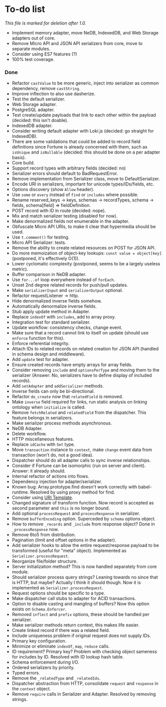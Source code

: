 # To-do list

*This file is marked for deletion after 1.0.*

- Implement memory adapter, move NeDB, IndexedDB, and Web Storage adapters out of core.
- Remove Micro API and JSON API serializers from core, move to separate modules.
- Consider using ES7 features (?)
- 100% test coverage.


### Done

- Refactor `castValue` to be more generic, inject into serializer as common dependency, remove `castString`.
- Improve inflection to also use dasherize.
- Test the default serializer.
- Web Storage adapter.
- PostgreSQL adapter.
- Test create/update payloads that link to each other within the payload (decided: this isn't doable).
- IndexedDB adapter.
- Consider writing default adapter with Loki.js (decided: go straight for IndexedDB).
- There are some validations that could be added to record field definitions since Fortune is already concerned with them, such as `isUnique` and `isNullable` (decided: this should be done on a per adapter basis).
- Core build.
- Support record types with arbitrary fields (decided: no)
- Serializer errors should default to BadRequestError.
- Remove implementation from Serializer class, move to DefaultSerializer.
- Encode URI in serializers, important for unicode types/IDs/fields, etc.
- Options discovery (show `Allow` header).
- Use `some` or `every` instead of `find` or `includes` where possible.
- Rename reserved_keys -> keys, schemas -> recordTypes, schema -> fields, schema[field] => fieldDefinition.
- POST record with ID in route (decided: nope).
- Mix and match serializer testing (disabled for now).
- Make denormalized fields not enumerable in the adapter.
- Obfuscate Micro API URIs, to make it clear that hypermedia should be used.
- Use `t.comment()` for testing.
- Micro API Serializer: tests.
- Remove the ability to create related resources on POST for JSON API.
- Do more memoization of object-key lookups: `const value = object[key]` (postponed, it's effectively O(1)).
- Lower cyclomatic complexity (postponed, seems to be a largely useless metric).
- Buffer comparison in NeDB adapter.
- Use `for...of` loop everywhere instead of `forEach`.
- Unset 2nd degree related records for push/pull updates.
- Make `serializerInput` and `serializerOutput` optional.
- Refactor requestListener -> http.
- Hide denormalized inverse fields somehow.
- Automatically denormalize inverse fields.
- Stub apply update method in Adapter.
- Replace `indexOf` with `includes`, add to array proxy.
- Integration test for standard serializer.
- Update workflow: consistency checks, change event.
- Make sure that a record cannot link to itself on update (should use `enforce` function for this).
- Enforce referential integrity.
- Attach IDs to related records on related creation for JSON API (handled in schema design and middleware).
- Add `update` test for adapter.
- Ensure created records have empty arrays for array fields.
- Consider removing `include` and `optionsPerType` and moving them to the serializer (Answer: No, serializers have to define display of included records).
- Add `setAdapter` and `addSerializer` methods.
- Inverse fields can only be bi-directional.
- Refactor `do_create` now that `relatedField` is removed.
- Make `inverse` field required for links, run static analysis on linking ontology when `initialize` is called.
- Remove `fetchRelated` and `relatedField` from the dispatcher. This feature belongs in serializers.
- Make serializer process methods asynchronous.
- NeDB Adapter.
- Delete workflow.
- HTTP miscellaneous features.
- Replace `idCache` with `Set` type.
- Move `transaction` instance to `context`, make `change` event data from transaction (won't do, not a good idea).
- Dispatcher should do all adapter calls to sync inverse relationships.
- Consider if Fortune can be isomorphic (run on server and client). Answer: it already should.
- Internal refactor of actions into flows.
- Dependency injection for adapter/serializer.
- Known bug: Array.prototype.find doesn't work correctly with babel-runtime. Resolved by using proxy method for find.
- Consider using [URI Template](http://tools.ietf.org/html/rfc6570).
- Changed signature of transform function. Now record is accepted as second parameter and `this` is no longer bound.
- Add optional `processRequest` and `processResponse` in serializer.
- Remove `bufferEncoding` option. Superceded by `schema` options object.
- How to remove `_records` and `_include` from response object? Done in `_processResponse` now.
- Remove 6to5 from distribution.
- Pagination (limit and offset options in the adapter).
- Add serializer hooks to allow the entire request/response payload to be transformed (useful for "meta" object). Implemented as `Serializer.processRequest`.
- Reorganize file/folder structure.
- Server initialization method? This is now handled separately from core module.
- Should serializer process query strings? Leaning towards no since that is HTTP, but maybe? Actually I think it should though. Now it is implemented as `Serializer.processRequest`.
- Request options should be specific to a type.
- Make dispatcher call stubs to adapter for ACID transactions.
- Option to disable casting and mangling of buffers? Now this option exists on `Schema.Enforcer`.
- Removed `inflect` and `prefix` options, these should be handled per serializer.
- Make serializer methods return context, this makes life easier.
- Create linked record if there was a related field.
- Include uniqueness problem if original request does not supply IDs.
- Primary key configuration.
- Minimize or eliminate `indexOf`, `map`, `reduce` calls.
- ID requirement? Primary key? Problem with checking object sameness for includes by ID. Resolved with ID lookup hash table.
- Schema enforcement during I/O.
- Ordered serializers by priority.
- Typed errors.
- Remove the `_relatedType` and `_relatedIds`.
- Dispatcher abstraction from HTTP, consolidate `request` and `response` in the `context` object.
- Remove `require` calls in Serializer and Adapter. Resolved by removing strings.
